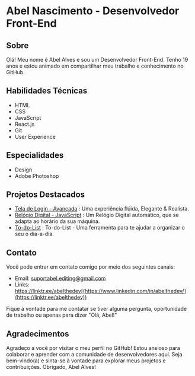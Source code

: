 # Abel Nascimento - Desenvolvedor Front-End

## Sobre

Olá! Meu nome é Abel Alves e sou um Desenvolvedor Front-End. Tenho 19 anos e estou animado em compartilhar meu trabalho e conhecimento no GitHub.

## Habilidades Técnicas

- HTML
- CSS
- JavaScript
- React.js
- Git
- User Experience

## Especialidades

- Design
- Adobe Photoshop

## Projetos Destacados

-  [Tela de Login - Avançada](https://github.com/AbelDevJS/Tela-de-Login-Elegante) : Uma experiência flúida, Elegante & Realista.
-  [Relógio Digital - JavaScript](https://github.com/AbelDevJS/RelogioDigital) : Um Relógio Digital automático, que se adapta ao horário da sua máquina.
-  [To-do-List](https://github.com/AbelDevJS/ToDoList) : To-do-List - Uma ferramenta para te ajudar a organizar o seu o dia-a-dia.

## Contato

Você pode entrar em contato comigo por meio dos seguintes canais:

- Email: [suportabel.editing@gmail.com](suportabel.editing@gmail.com)
- Links: https://linktr.ee/abelthedev[(https://www.linkedin.com/in/abelthedev/](https://linktr.ee/abelthedev))

Fique à vontade para me contatar se tiver alguma pergunta, oportunidade de trabalho ou apenas para dizer "Olá, Abel!"

## Agradecimentos

Agradeço a você por visitar o meu perfil no GitHub! Estou ansioso para colaborar e aprender com a comunidade de desenvolvedores aqui. Seja bem-vindo(a) e sinta-se à vontade para explorar meus projetos e contribuições. Obrigado, Abel Alves!
